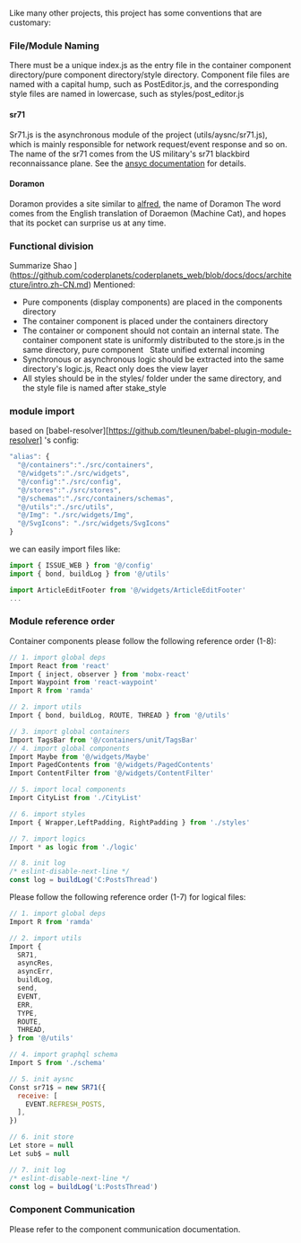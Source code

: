 Like many other projects, this project has some conventions that are customary:

### File/Module Naming

There must be a unique index.js as the entry file in the container component directory/pure component directory/style directory.
Component file files are named with a capital hump, such as PostEditor.js, and the corresponding style files are named in lowercase, such as styles/post_editor.js

#### sr71

Sr71.js is the asynchronous module of the project (utils/aysnc/sr71.js), which is mainly responsible for network request/event response and so on.
The name of the sr71 comes from the US military's sr71 blackbird reconnaissance plane. See the [ansyc documentation](https://github.com/coderplanets/coderplanets_web/blob/docs/docs/js/async.md) for details.

#### Doramon

Doramon provides a site similar to [alfred](https://www.alfredapp.com/), the name of Doramon
The word comes from the English translation of Doraemon (Machine Cat), and hopes that its pocket can surprise us at any time.

### Functional division

Summarize
Shao
](https://github.com/coderplanets/coderplanets_web/blob/docs/docs/architecture/intro.zh-CN.md)
Mentioned:

- Pure components (display components) are placed in the components directory
- The container component is placed under the containers directory
- The container or component should not contain an internal state. The container component state is uniformly distributed to the store.js in the same directory, pure component
    State unified external incoming
- Synchronous or asynchronous logic should be extracted into the same directory's logic.js, React only does the view layer
- All styles should be in the styles/ folder under the same directory, and the style file is named after stake_style

### module import

based on [babel-resolver][https://github.com/tleunen/babel-plugin-module-resolver] 's config:

```js
"alias": {
  "@/containers":"./src/containers",
  "@/widgets":"./src/widgets",
  "@/config":"./src/config",
  "@/stores":"./src/stores",
  "@/schemas":"./src/containers/schemas",
  "@/utils":"./src/utils",
  "@/Img": "./src/widgets/Img",
  "@/SvgIcons": "./src/widgets/SvgIcons"
}
```

we can easily import files like:

```js
import { ISSUE_WEB } from '@/config'
import { bond, buildLog } from '@/utils'

import ArticleEditFooter from '@/widgets/ArticleEditFooter'
...
```

### Module reference order

Container components please follow the following reference order (1-8):

```js
// 1. import global deps
Import React from 'react'
Import { inject, observer } from 'mobx-react'
Import Waypoint from 'react-waypoint'
Import R from 'ramda'

// 2. import utils
Import { bond, buildLog, ROUTE, THREAD } from '@/utils'

// 3. import global containers
Import TagsBar from '@/containers/unit/TagsBar'
// 4. import global components
Import Maybe from '@/widgets/Maybe'
Import PagedContents from '@/widgets/PagedContents'
Import ContentFilter from '@/widgets/ContentFilter'

// 5. import local components
Import CityList from './CityList'

// 6. import styles
Import { Wrapper,LeftPadding, RightPadding } from './styles'

// 7. import logics
Import * as logic from './logic'

// 8. init log
/* eslint-disable-next-line */
const log = buildLog('C:PostsThread')
```

Please follow the following reference order (1-7) for logical files:

```js
// 1. import global deps
Import R from 'ramda'

// 2. import utils
Import {
  SR71,
  asyncRes,
  asyncErr,
  buildLog,
  send,
  EVENT,
  ERR,
  TYPE,
  ROUTE,
  THREAD,
} from '@/utils'

// 4. import graphql schema
Import S from './schema'

// 5. init aysnc
Const sr71$ = new SR71({
  receive: [
    EVENT.REFRESH_POSTS,
  ],
})

// 6. init store
Let store = null
Let sub$ = null

// 7. init log
/* eslint-disable-next-line */
const log = buildLog('L:PostsThread')
```

### Component Communication

Please refer to the component communication documentation.
